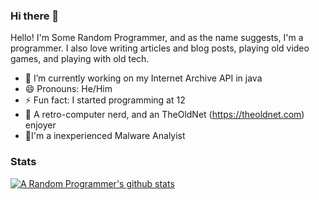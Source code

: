 ### Hi there 👋

Hello! I'm Some Random Programmer, and as the name suggests, I'm a programmer. I also love writing articles and blog posts, playing old video games, and playing with old tech.

- 🔭 I’m currently working on my Internet Archive API in java
- 😄 Pronouns: He/Him
- ⚡ Fun fact: I started programming at 12
- 💾 A retro-computer nerd, and an TheOldNet (https://theoldnet.com) enjoyer
- 🦠I'm a inexperienced Malware Analyist
### Stats 
 [![A Random Programmer's github stats](https://github-readme-stats.vercel.app/api/?username=Some-RandomProgrammer&layout=compact&show_icons=true&title_color=fff&icon_color=fff&text_color=fff&bg_color=151515)](https://github.com/anuraghazra/github-readme-stats)

